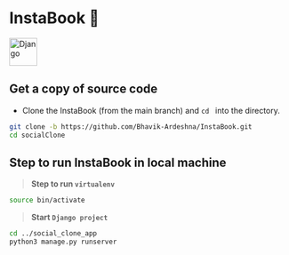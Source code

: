 # InstaBook 👋

<img title="Django" height="50" src="https://www.vectorlogo.zone/logos/djangoproject/djangoproject-ar21.svg"/> 

## Get a copy of source code

- Clone the InstaBook (from the main branch) and `cd ` into the directory.

```sh
git clone -b https://github.com/Bhavik-Ardeshna/InstaBook.git
cd socialClone
```
## Step to run InstaBook in local machine

> **Step to run `virtualenv`**

```sh
source bin/activate
```

> **Start `Django project`**

```sh
cd ../social_clone_app
python3 manage.py runserver
```

